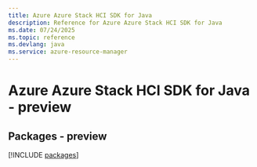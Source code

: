 ```yaml
---
title: Azure Azure Stack HCI SDK for Java
description: Reference for Azure Azure Stack HCI SDK for Java
ms.date: 07/24/2025
ms.topic: reference
ms.devlang: java
ms.service: azure-resource-manager
---
```

# Azure Azure Stack HCI SDK for Java - preview
## Packages - preview
[!INCLUDE [packages](azure-stack-hci-index.md)]